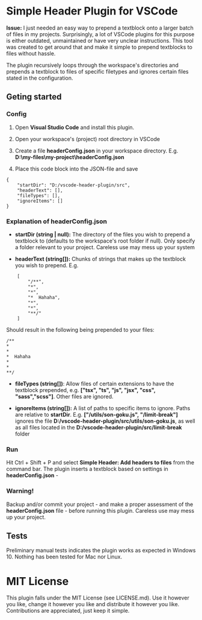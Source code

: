 # Simple Header Plugin for VSCode

**Issue:** I just needed an easy way to prepend a textblock onto a larger batch of files in my projects. Surprisingly, a lot of VSCode plugins for this purpose is either outdated, unmaintained or have very unclear instructions. This tool was created to get around that and make it simple to prepend textblocks to files without hassle.

The plugin recursively loops through the workspace's directories and prepends a textblock to files of specific filetypes and ignores certain files stated in the configuration. 

## Geting started

### Config

1. Open **Visual Studio Code** and install this plugin.
2. Open your workspace's (project) root directory in VSCode
3. Create a file **headerConfig.json** in your workspace directory. E.g. __D:\my-files\my-project\headerConfig.json__


4. Place this code block into the JSON-file and save

```
{
    "startDir": "D:/vscode-header-plugin/src",
    "headerText": [],
    "fileTypes": [],
    "ignoreItems": []
}
```

### Explanation of headerConfig.json

- **startDir (string | null):** The directory of the files you wish to prepend a textblock to (defaults to the workspace's root folder if null). Only specify a folder relevant to your project. Careless use may mess up your system

- **headerText (string[]):** Chunks of strings that makes up the textblock you wish to prepend. E.g.

```
    [
        "/**",
        "*",
        "*",
        "*  Hahaha",
        "*",
        "*",
        "**/"
    ]
```

Should result in the following being prepended to your files:

```
/**
*
*
*  Hahaha
*
*
**/
```

- **fileTypes (string[])**: Allow files of certain extensions to have the textblock prepended, e.g. __["tsx", "ts", "js", "jsx", "css", "sass","scss"]__. Other files are ignored. 

- **ignoreItems (string[]):** A list of paths to specific items to ignore. Paths are relative to **startDir**. E.g. __["/utils/son-goku.js", "/limit-break"]__ ignores the file __D:/vscode-header-plugin/src/utils/son-goku.js__, as well as all files located in the __D:/vscode-header-plugin/src/limit-break__ folder


### Run
Hit Ctrl + Shift + P and select **Simple Header: Add headers to files** from the command bar. The plugin inserts a textblock based on settings in  __headerConfig.json__ -

### Warning!
Backup and/or commit your project - and make a proper assessment of the **headerConfig.json** file - before running this plugin. Careless use may mess up your project.

## Tests

Preliminary manual tests indicates the plugin works as expected in Windows 10. Nothing has been tested for Mac nor Linux. 

# MIT License
This plugin falls under the MIT License (see LICENSE.md). Use it however you like, change it however you like and distribute it however you like. Contributions are appreciated, just keep it simple.